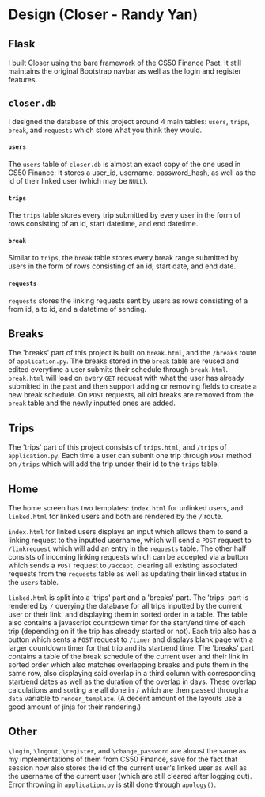 # Design (Closer - Randy Yan)

## Flask
I built Closer using the bare framework of the CS50 Finance Pset. It still maintains the original Bootstrap navbar as well as the login and register features.

## `closer.db`
I designed the database of this project around 4 main tables: `users`, `trips`, `break`, and `requests` which store what you think they would.

#### `users`
The `users` table of `closer.db` is almost an exact copy of the one used in CS50 Finance: It stores a user_id, username, password_hash, as well as the id of their linked user (which may be `NULL`).
#### `trips`
The `trips` table stores every trip submitted by every user in the form of rows consisting of an id, start datetime, and end datetime.
#### `break`
Similar to `trips`, the `break` table stores every break range submitted by users in the form of rows consisting of an id, start date, and end date.
#### `requests`
`requests` stores the linking requests sent by users as rows consisting of a from id, a to id, and a datetime of sending.

## Breaks
The 'breaks' part of this project is built on `break.html`, and the `/breaks` route of `application.py`. The breaks stored in the `break` table are reused and edited everytime a user submits their schedule through `break.html`. `break.html` will load on every `GET` request with what the user has already submitted in the past and then support adding or removing fields to create a new break schedule. On `POST` requests, all old breaks are removed from the `break` table and the newly inputted ones are added.
## Trips
The 'trips' part of this project consists of `trips.html`, and `/trips` of `application.py`. Each time a user can submit one trip through `POST` method on `/trips` which will add the trip under their id to the `trips` table.
## Home
The home screen has two templates: `index.html` for unlinked users, and `linked.html` for linked users and both are rendered by the `/` route.

`index.html` for linked users displays an input which allows them to send a linking request to the inputted username, which will send a `POST` request to `/linkrequest` which will add an entry in the `requests` table. The other half consists of incoming linking requests which can be accepted via a button which sends a `POST` request to `/accept`, clearing all existing associated requests from the `requests` table as well as updating their linked status in the `users` table.

`linked.html` is split into a 'trips' part and a 'breaks' part.
The 'trips' part is rendered by `/` querying the database for all trips inputted by the current user or their link, and displaying them in sorted order in a table. The table also contains a javascript countdown timer for the start/end time of each trip (depending on if the trip has already started or not). Each trip also has a button which sents a `POST` request to `/timer` and displays blank page with a larger countdown timer for that trip and its start/end time.
The 'breaks' part contains a table of the break schedule of the current user and their link in sorted order which also matches overlapping breaks and puts them in the same row, also displaying said overlap in a third column with corresponding start/end dates as well as the duration of the overlap in days. These overlap calculations and sorting are all done in `/` which are then passed through a `data` variable to `render_template`. (A decent amount of the layouts use a good amount of jinja for their rendering.)

## Other
`\login`, `\logout`, `\register`, and `\change_password` are almost the same as my implementations of them from CS50 Finance, save for the fact that session now also stores the id of the current user's linked user as well as the username of the current user (which are still cleared after logging out). Error throwing in `application.py` is still done through `apology()`.
